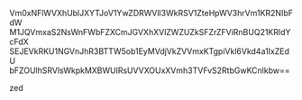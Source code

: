 Vm0xNFlWVXhUblJXYTJoV1YwZDRWVll3WkRSV1ZteHpWV3hrVm1KR2NIbFdW
M1JQVmxaS2NsWnFWbFZXCmJGVXhXVlZWZUZkSFZrZFViRnBUQ21KRldYcFdX
SEJEVkRKU1NGVnJhR3BTTW5ob1EyMVdjVkZVVmxKTgpiVkl6Vkd4a1IxZEdU
bFZOUlhSRVlsWkpkMXBWUlRsUVVXOUxXVmh3TVFvS2RtbGwKCnlkbw==

zed